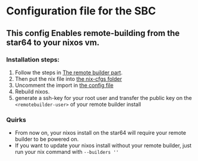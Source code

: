 # Configuration file for the SBC

## This config Enables remote-building from the star64 to your nixos vm.

### Installation steps:

1. Follow the steps in [The remote builder part](../nixos-remote-builder).
2. Then put the nix file into [the nix-cfgs folder](../../../nix-cfgs)
3. Uncomment the import in [the config file](../../../configuration.nix)
4. Rebuild nixos.
5. generate a ssh-key for your root user and transfer the public key on the `<remotebuilder-user>` of your remote builder install

### Quirks

- From now on, your nixos install on the star64 will require your remote builder to be powered on.
- If you want to update your nixos install without your remote builder, just run your nix command with `--builders ''`
